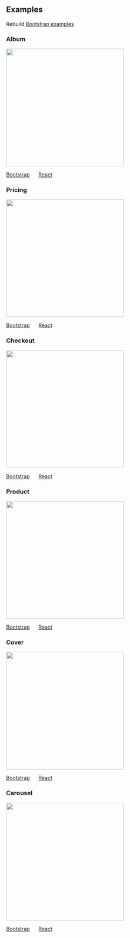 ## Examples

Rebuild [Bootstrap examples](https://getbootstrap.com/docs/4.1/examples/)

### Album

<img src="https://getbootstrap.com/docs/4.1/examples/screenshots/album.png" width="320" />

[Bootstrap](https://getbootstrap.com/docs/4.1/examples/album/)
&nbsp;&nbsp;&nbsp;&nbsp;
[React](https://github.com/richardzcode/bootstrap-4-react/blob/master/example/Album.js)

### Pricing

<img src="https://getbootstrap.com/docs/4.1/examples/screenshots/pricing.png" width="320" />

[Bootstrap](https://getbootstrap.com/docs/4.1/examples/pricing/)
&nbsp;&nbsp;&nbsp;&nbsp;
[React](https://github.com/richardzcode/bootstrap-4-react/blob/master/example/Pricing.js)

### Checkout

<img src="https://getbootstrap.com/docs/4.1/examples/screenshots/checkout.png" width="320" />

[Bootstrap](https://getbootstrap.com/docs/4.1/examples/checkout/)
&nbsp;&nbsp;&nbsp;&nbsp;
[React](https://github.com/richardzcode/bootstrap-4-react/blob/master/example/Checkout.js)

### Product

<img src="https://getbootstrap.com/docs/4.1/examples/screenshots/product.png" width="320" />

[Bootstrap](https://getbootstrap.com/docs/4.1/examples/product/)
&nbsp;&nbsp;&nbsp;&nbsp;
[React](https://github.com/richardzcode/bootstrap-4-react/blob/master/example/Product.js)

### Cover

<img src="https://getbootstrap.com/docs/4.1/examples/screenshots/cover.png" width="320" />

[Bootstrap](https://getbootstrap.com/docs/4.1/examples/cover/)
&nbsp;&nbsp;&nbsp;&nbsp;
[React](https://github.com/richardzcode/bootstrap-4-react/blob/master/example/Cover.js)

### Carousel

<img src="https://getbootstrap.com/docs/4.1/examples/screenshots/carousel.png" width="320" />

[Bootstrap](https://getbootstrap.com/docs/4.1/examples/carousel/)
&nbsp;&nbsp;&nbsp;&nbsp;
[React](https://github.com/richardzcode/bootstrap-4-react/blob/master/example/Carousel.js)
